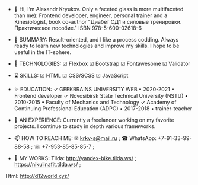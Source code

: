 - 👋 Hi, I’m Alexandr Kryukov. Only a faceted glass is more multifaceted than me): 
Frontend developer, engineer, personal trainer and a Kinesiologist, book co-author "Диабет СД1 и силовые тренировки. Практическое пособие."  ISBN 978-5-600-02618-6

- 👀 SUMMARY:
Result-oriented, and I like a process codding.
Always ready to learn new technologies and improve my skills. 
I hope to be useful in the IT-sphere.

- 🌱 TECHNOLOGIES:
  ☑ Flexbox
  ☑ Bootstrap
  ☑ Fontawesome
  ☑ Validator
  
- ⌛ SKILLS:
  ☑ HTML
  ☑ CSS/SCSS
  ☑ JavaScript
  
- ✨ EDUCATION: 
  ✓ GEEKBRAINS UNIVERSITY WEB • 2020-2021 • Frontend developer
  ✓ Novosibirsk State Technical University (NSTU) • 2010-2015 • Faculty of Mechanics and Technology
  ✓ Academy of Continuing Professional Education (ADPO) • 2017-2018 • trainer-teacher

- 💞️ AN EXPERIENCE: 
Currently a freelancer working on my favorite projects.
I continue to study in depth various frameworks.

- 📫 HOW TO REACH ME: 
  ✉ krkv-s@mail.ru ;
  ☎ WhatsApp: +7-91-33-99-88-58 ;
  ☏ +7-953-85-85-85-7 ;
  
- 🍓 MY WORKS:
Tilda:
http://yandex-bike.tilda.ws/ ;
https://nikulinafit.tilda.ws/ ;

Html:
http://d12world.xyz/


